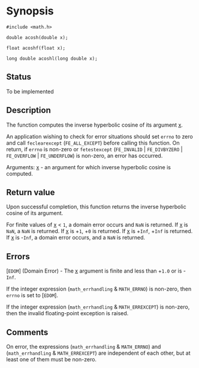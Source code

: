# Synopsis

`#include <math.h>`

`double acosh(double x);`

`float acoshf(float x);`

`long double acoshl(long double x);`

## Status

To be implemented

## Description

The function computes the inverse hyperbolic cosine of its argument <u>x</u>.

An application wishing to check for error situations should set `errno` to zero and call `feclearexcept` (`FE_ALL_EXCEPT`) before calling this function. On return, if `errno` is non-zero or `fetestexcept` (`FE_INVALID` | `FE_DIVBYZERO` | `FE_OVERFLOW` | `FE_UNDERFLOW`) is non-zero, an error has occurred.

Arguments:
<u>x</u> - an argument for which inverse hyperbolic cosine is computed.

## Return value

Upon successful completion, this function returns the inverse hyperbolic cosine of its argument.

For finite values of <u>x</u>  < `1`, a domain error occurs and `NaN` is returned.
If <u>x</u>  is `NaN`, a `NaN` is returned.
If <u>x</u>  is +`1`, +`0` is returned.
If <u>x</u>  is +`Inf`, +`Inf` is returned.
If <u>x</u> is -`Inf`, a domain error occurs, and a `NaN` is returned. 

## Errors

[`EDOM`] (Domain Error) - The <u>x</u> argument is finite and less than +`1.0` or is -`Inf`.

If the integer expression (`math_errhandling` & `MATH_ERRNO`) is non-zero, then `errno` is set to [`EDOM`].

If the integer expression (`math_errhandling` & `MATH_ERREXCEPT`) is non-zero, then the invalid floating-point exception is raised.

## Comments

On error, the expressions (`math_errhandling` & `MATH_ERRNO`) and (`math_errhandling` & `MATH_ERREXCEPT`) are independent of each other, but at least one of them must be non-zero.

